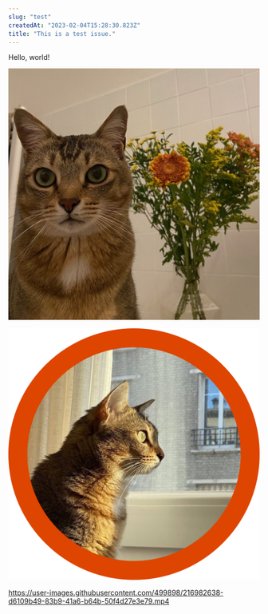 ```yaml
---
slug: "test"
createdAt: "2023-02-04T15:28:30.823Z"
title: "This is a test issue."
---
```


Hello, world!

![IMG_8640](./216828317-f11b77f7-c2cf-4488-af17-9172390b0e32.JPG "Sorok with flowers")

![DSCF4745 6 (1)](./216828324-93d7c7ca-860a-4d01-b5ff-4f484789e524.png "Sorok looking out the window")


https://user-images.githubusercontent.com/499898/216982638-d6109b49-83b9-41a6-b64b-50f4d27e3e79.mp4

